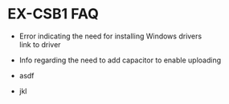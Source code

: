 # EX-CSB1 FAQ

- Error indicating the need for installing Windows drivers  
  link to driver

- Info regarding the need to add capacitor to enable uploading

- asdf

- jkl
